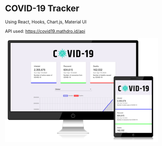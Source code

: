 # COVID-19 Tracker

Using React, Hooks, Chart.js, Material UI

API used: https://covid19.mathdro.id/api

<img src="covid-19 image.png"/>
